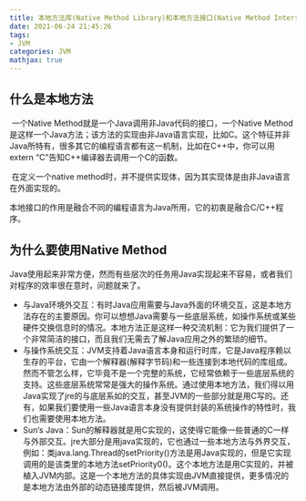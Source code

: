 ```yaml
---
title: 本地方法库(Native Method Library)和本地方法接口(Native Method Interface)
date: 2021-06-24 21:45:26
tags:
- JVM
categories: JVM
mathjax: true
---
```


## 什么是本地方法

​		一个Native Method就是一个Java调用非Java代码的接口，一个Native Method是这样一个Java方法；该方法的实现由非Java语言实现，比如C。这个特征并非Java所特有，很多其它的编程语言都有这一机制，比如在C++中，你可以用extern “C”告知C++编译器去调用一个C的函数。

​		在定义一个native method时，并不提供实现体，因为其实现体是由非Java语言在外面实现的。

​		本地接口的作用是融合不同的编程语言为Java所用，它的初衷是融合C/C++程序。

 <!-- more --> 

## 为什么要使用Native Method

​		Java使用起来非常方便，然而有些层次的任务用Java实现起来不容易，或者我们对程序的效率很在意时，问题就来了。

* 与Java环境外交互：有时Java应用需要与Java外面的环境交互，这是本地方法存在的主要原因。你可以想想Java需要与一些底层系统，如操作系统或某些硬件交换信息时的情况。本地方法正是这样一种交流机制：它为我们提供了一个非常简洁的接口，而且我们无需去了解Java应用之外的繁琐的细节。
* 与操作系统交互：JVM支持着Java语言本身和运行时库，它是Java程序赖以生存的平台，它由一个解释器(解释字节码)和一些连接到本地代码的库组成。然而不管怎么样，它毕竟不是一个完整的系统，它经常依赖于一些底层系统的支持。这些底层系统常常是强大的操作系统。通过使用本地方法，我们得以用Java实现了jre的与底层系如的交互，甚至JVM的一些部分就是用C写的。还有，如果我们要使用一些Java语言本身没有提供封装的系统操作的特性时，我们也需要使用本地方法。
* Sun‘s Java：Sun的解释器就是用C实现的，这使得它能像一些普通的C一样与外部交互。jre大部分是用java实现的，它也通过一些本地方法与外界交互，例如：类java.lang.Thread的setPriority()方法是用Java实现的，但是它实现调用的是该类里的本地方法setPriority0()。这个本地方法是用C实现的，并被植入JVM内部。这是一个本地方法的具体实现由JVM直接提供，更多情况的是本地方法由外部的动态链接库提供，然后被JVM调用。
